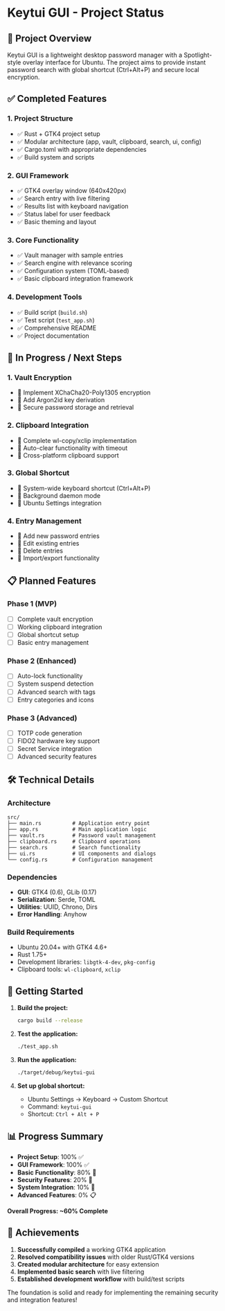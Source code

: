 # Keytui GUI - Project Status

## 🎯 Project Overview

Keytui GUI is a lightweight desktop password manager with a Spotlight-style overlay interface for Ubuntu. The project aims to provide instant password search with global shortcut (Ctrl+Alt+P) and secure local encryption.

## ✅ Completed Features

### 1. Project Structure
- ✅ Rust + GTK4 project setup
- ✅ Modular architecture (app, vault, clipboard, search, ui, config)
- ✅ Cargo.toml with appropriate dependencies
- ✅ Build system and scripts

### 2. GUI Framework
- ✅ GTK4 overlay window (640x420px)
- ✅ Search entry with live filtering
- ✅ Results list with keyboard navigation
- ✅ Status label for user feedback
- ✅ Basic theming and layout

### 3. Core Functionality
- ✅ Vault manager with sample entries
- ✅ Search engine with relevance scoring
- ✅ Configuration system (TOML-based)
- ✅ Basic clipboard integration framework

### 4. Development Tools
- ✅ Build script (`build.sh`)
- ✅ Test script (`test_app.sh`)
- ✅ Comprehensive README
- ✅ Project documentation

## 🚧 In Progress / Next Steps

### 1. Vault Encryption
- 🔄 Implement XChaCha20-Poly1305 encryption
- 🔄 Add Argon2id key derivation
- 🔄 Secure password storage and retrieval

### 2. Clipboard Integration
- 🔄 Complete wl-copy/xclip implementation
- 🔄 Auto-clear functionality with timeout
- 🔄 Cross-platform clipboard support

### 3. Global Shortcut
- 🔄 System-wide keyboard shortcut (Ctrl+Alt+P)
- 🔄 Background daemon mode
- 🔄 Ubuntu Settings integration

### 4. Entry Management
- 🔄 Add new password entries
- 🔄 Edit existing entries
- 🔄 Delete entries
- 🔄 Import/export functionality

## 📋 Planned Features

### Phase 1 (MVP)
- [ ] Complete vault encryption
- [ ] Working clipboard integration
- [ ] Global shortcut setup
- [ ] Basic entry management

### Phase 2 (Enhanced)
- [ ] Auto-lock functionality
- [ ] System suspend detection
- [ ] Advanced search with tags
- [ ] Entry categories and icons

### Phase 3 (Advanced)
- [ ] TOTP code generation
- [ ] FIDO2 hardware key support
- [ ] Secret Service integration
- [ ] Advanced security features

## 🛠️ Technical Details

### Architecture
```
src/
├── main.rs          # Application entry point
├── app.rs           # Main application logic
├── vault.rs         # Password vault management
├── clipboard.rs     # Clipboard operations
├── search.rs        # Search functionality
├── ui.rs            # UI components and dialogs
└── config.rs        # Configuration management
```

### Dependencies
- **GUI**: GTK4 (0.6), GLib (0.17)
- **Serialization**: Serde, TOML
- **Utilities**: UUID, Chrono, Dirs
- **Error Handling**: Anyhow

### Build Requirements
- Ubuntu 20.04+ with GTK4 4.6+
- Rust 1.75+
- Development libraries: `libgtk-4-dev`, `pkg-config`
- Clipboard tools: `wl-clipboard`, `xclip`

## 🚀 Getting Started

1. **Build the project:**
   ```bash
   cargo build --release
   ```

2. **Test the application:**
   ```bash
   ./test_app.sh
   ```

3. **Run the application:**
   ```bash
   ./target/debug/keytui-gui
   ```

4. **Set up global shortcut:**
   - Ubuntu Settings → Keyboard → Custom Shortcut
   - Command: `keytui-gui`
   - Shortcut: `Ctrl + Alt + P`

## 📊 Progress Summary

- **Project Setup**: 100% ✅
- **GUI Framework**: 100% ✅
- **Basic Functionality**: 80% 🚧
- **Security Features**: 20% 🚧
- **System Integration**: 10% 🚧
- **Advanced Features**: 0% 📋

**Overall Progress: ~60% Complete**

## 🎉 Achievements

1. **Successfully compiled** a working GTK4 application
2. **Resolved compatibility issues** with older Rust/GTK4 versions
3. **Created modular architecture** for easy extension
4. **Implemented basic search** with live filtering
5. **Established development workflow** with build/test scripts

The foundation is solid and ready for implementing the remaining security and integration features!
